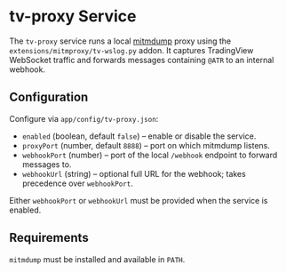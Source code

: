 # tv-proxy Service

The `tv-proxy` service runs a local [mitmdump](https://docs.mitmproxy.org/stable/concepts-mitm-dump/) proxy using the `extensions/mitmproxy/tv-wslog.py` addon. It captures TradingView WebSocket traffic and forwards messages containing `@ATR` to an internal webhook.

## Configuration

Configure via `app/config/tv-proxy.json`:

- `enabled` (boolean, default `false`) – enable or disable the service.
- `proxyPort` (number, default `8888`) – port on which mitmdump listens.
- `webhookPort` (number) – port of the local `/webhook` endpoint to forward messages to.
- `webhookUrl` (string) – optional full URL for the webhook; takes precedence over `webhookPort`.

Either `webhookPort` or `webhookUrl` must be provided when the service is enabled.

## Requirements

`mitmdump` must be installed and available in `PATH`.
